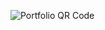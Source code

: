 ![Portfolio QR Code](https://api.qrserver.com/v1/create-qr-code/?size=150x150&data=https://bhuvaneshwarisenthil.github.io/Portfolio/)
